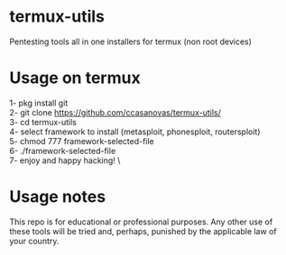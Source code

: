 # termux-utils
Pentesting tools all in one installers for termux (non root devices)

# Usage on termux
1- pkg install git \
2- git clone https://github.com/ccasanovas/termux-utils/ \
3- cd termux-utils \
4- select framework to install (metasploit, phonesploit, routersploit) \
5- chmod 777 framework-selected-file \
6- ./framework-selected-file \
7- enjoy and happy hacking! \

# Usage notes
This repo is for educational or professional purposes. Any other use of these tools will be tried and, perhaps, punished by the applicable law of your country.
